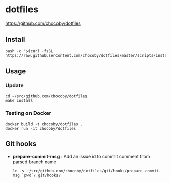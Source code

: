 # dotfiles

https://github.com/chocoby/dotfiles

## Install

```
bash -c "$(curl -fsSL https://raw.githubusercontent.com/chocoby/dotfiles/master/scripts/install)"
```

## Usage

### Update

```
cd ~/src/github.com/chocoby/dotfiles
make install
```

### Testing on Docker

```
docker build -t chocoby/dotfiles .
docker run -it chocoby/dotfiles
```

## Git hooks

* **prepare-commit-msg** : Add an issue id to commit comment from parsed branch name

  ```
  ln -s ~/src/github.com/chocoby/dotfiles/git/hooks/prepare-commit-msg `pwd`/.git/hooks/
  ```
